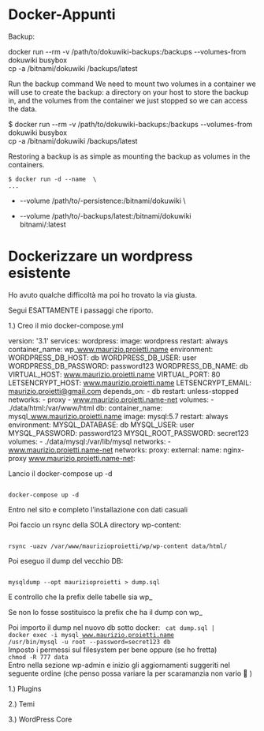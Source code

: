 # Docker-Appunti

Backup:


  docker run --rm -v /path/to/dokuwiki-backups:/backups --volumes-from dokuwiki busybox \
    cp -a /bitnami/dokuwiki /backups/latest


Run the backup command
We need to mount two volumes in a container we will use to create the backup: a directory on your host to store the backup in, and the volumes from the container we just stopped so we can access the data.


  $ docker run --rm -v /path/to/dokuwiki-backups:/backups --volumes-from dokuwiki busybox \
    cp -a /bitnami/dokuwiki /backups/latest


Restoring a backup is as simple as mounting the backup as volumes in the containers.


    $ docker run -d --name  \
    ...
  -  --volume /path/to/-persistence:/bitnami/dokuwiki \
  +  --volume /path/to/-backups/latest:/bitnami/dokuwiki \
    bitnami/:latest




# Dockerizzare un wordpress esistente

Ho avuto qualche difficoltà ma poi ho trovato la via giusta.

Segui ESATTAMENTE i passaggi che riporto.

1.) Creo il mio docker-compose.yml


  version: '3.1'
  services:
    wordpress:
      image: wordpress
      restart: always
      container_name: wp_www.maurizio.proietti.name
      environment:
        WORDPRESS_DB_HOST: db
        WORDPRESS_DB_USER: user
        WORDPRESS_DB_PASSWORD: password123
        WORDPRESS_DB_NAME: db
        VIRTUAL_HOST: www.maurizio.proietti.name
        VIRTUAL_PORT: 80
        LETSENCRYPT_HOST: www.maurizio.proietti.name
        LETSENCRYPT_EMAIL: maurizio.proietti@gmail.com
      depends_on:
        - db
      restart: unless-stopped
      networks:
        - proxy
        - www.maurizio.proietti.name-net
      volumes:
        - ./data/html:/var/www/html
    db:
      container_name: mysql_www.maurizio.proietti.name
      image: mysql:5.7
      restart: always
      environment:
        MYSQL_DATABASE: db
        MYSQL_USER: user
        MYSQL_PASSWORD: password123
        MYSQL_ROOT_PASSWORD: secret123
      volumes:
        - ./data/mysql:/var/lib/mysql
      networks:
        - www.maurizio.proietti.name-net
  networks:
    proxy:
      external:
        name: nginx-proxy
    www.maurizio.proietti.name-net:


Lancio il docker-compose up -d

<code>
docker-compose up -d
</code>

Entro nel sito e completo l’installazione con dati casuali

Poi faccio un rsync della SOLA directory wp-content:

<code>
rsync -uazv /var/www/maurizioproietti/wp/wp-content data/html/
</code>  

Poi eseguo il dump del vecchio DB:

<code>
mysqldump --opt maurizioproietti > dump.sql
</code>  

E controllo che la prefix delle tabelle sia wp_

Se non lo fosse sostituisco la prefix che ha il dump con wp_

Poi importo il dump nel nuovo db sotto docker:
<code>
cat dump.sql | docker exec -i mysql_www.maurizio.proietti.name /usr/bin/mysql -u root --password=secret123 db
</code>  
Imposto i permessi sul filesystem per bene oppure (se ho fretta)
<code>
chmod -R 777 data
</code>  
Entro nella sezione wp-admin e inizio gli aggiornamenti suggeriti nel seguente ordine (che penso possa variare la per scaramanzia non vario 🙂 )

1.) Plugins

2.) Temi

3.) WordPress Core
